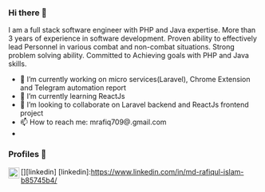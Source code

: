 ### Hi there 👋
I am a full stack software engineer with PHP and Java expertise. More than 3 years of experience in software development. Proven ability to effectively lead Personnel in various combat and non-combat situations. Strong problem solving ability. Committed to Achieving goals with PHP and Java skills.

- 🔭 I’m currently working on micro services(Laravel), Chrome Extension and Telegram automation report
- 🌱 I’m currently learning ReactJs
- 👯 I’m looking to collaborate on Laravel backend and ReactJs frontend project
- 📫 How to reach me: mrafiq709@.gmail.com
- 
### Profiles  📖
[<img align="left" alt="Rafiq | LinkedIn" width="22px" src="https://i.imgur.com/Li26qrc.png" />][linkedin]
[linkedin]:https://www.linkedin.com/in/md-rafiqul-islam-b85745b4/

<!--
**mrafiq709/mrafiq709** is a ✨ _special_ ✨ repository because its `README.md` (this file) appears on your GitHub profile.

Here are some ideas to get you started:

- 🔭 I’m currently working on ...
- 🌱 I’m currently learning ...
- 👯 I’m looking to collaborate on ...
- 🤔 I’m looking for help with ...
- 💬 Ask me about ...
- 📫 How to reach me: ...
- 😄 Pronouns: ...
- ⚡ Fun fact: ...
-->
